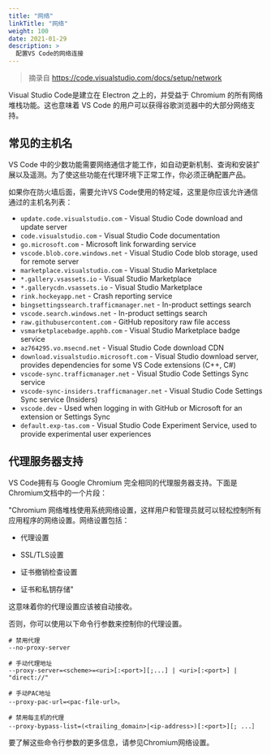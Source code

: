 ```yaml
---
title: "网络"
linkTitle: "网络"
weight: 100
date: 2021-01-29
description: >
  配置VS Code的网络连接
---
```


> 摘录自 https://code.visualstudio.com/docs/setup/network

Visual Studio Code是建立在 Electron 之上的，并受益于 Chromium 的所有网络堆栈功能。这也意味着 VS Code 的用户可以获得谷歌浏览器中的大部分网络支持。

## 常见的主机名

VS Code 中的少数功能需要网络通信才能工作，如自动更新机制、查询和安装扩展以及遥测。为了使这些功能在代理环境下正常工作，你必须正确配置产品。

如果你在防火墙后面，需要允许VS Code使用的特定域，这里是你应该允许通信通过的主机名列表：

- `update.code.visualstudio.com` - Visual Studio Code download and update server
- `code.visualstudio.com` - Visual Studio Code documentation
- `go.microsoft.com` - Microsoft link forwarding service
- `vscode.blob.core.windows.net` - Visual Studio Code blob storage, used for remote server
- `marketplace.visualstudio.com` - Visual Studio Marketplace
- `*.gallery.vsassets.io` - Visual Studio Marketplace
- `*.gallerycdn.vsassets.io` - Visual Studio Marketplace
- `rink.hockeyapp.net` - Crash reporting service
- `bingsettingssearch.trafficmanager.net` - In-product settings search
- `vscode.search.windows.net` - In-product settings search
- `raw.githubusercontent.com` - GitHub repository raw file access
- `vsmarketplacebadge.apphb.com` - Visual Studio Marketplace badge service
- `az764295.vo.msecnd.net` - Visual Studio Code download CDN
- `download.visualstudio.microsoft.com` - Visual Studio download server, provides dependencies for some VS Code extensions (C++, C#)
- `vscode-sync.trafficmanager.net` - Visual Studio Code Settings Sync service
- `vscode-sync-insiders.trafficmanager.net` - Visual Studio Code Settings Sync service (Insiders)
- `vscode.dev` - Used when logging in with GitHub or Microsoft for an extension or Settings Sync
- `default.exp-tas.com` - Visual Studio Code Experiment Service, used to provide experimental user experiences

## 代理服务器支持

VS Code拥有与 Google Chromium 完全相同的代理服务器支持。下面是Chromium文档中的一个片段：

"Chromium 网络堆栈使用系统网络设置，这样用户和管理员就可以轻松控制所有应用程序的网络设置。网络设置包括：

 - 代理设置

 - SSL/TLS设置

 - 证书撤销检查设置

 - 证书和私钥存储"

这意味着你的代理设置应该被自动接收。

否则，你可以使用以下命令行参数来控制你的代理设置。


```properties
# 禁用代理
--no-proxy-server

# 手动代理地址
--proxy-server=<scheme>=<uri>[:<port>][;...] | <uri>[:<port>] | "direct://"

# 手动PAC地址
--proxy-pac-url=<pac-file-url>。

# 禁用每主机的代理
--proxy-bypass-list=(<trailing_domain>|<ip-address>)[:<port>][; ...］
```

要了解这些命令行参数的更多信息，请参见Chromium网络设置。